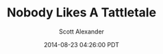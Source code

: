 ---
layout: podcast
title: "Nobody Likes A Tattletale"
author: Scott Alexander
description: https://slatestarcodex.com/2014/08/23/nobody-likes-a-tattletale/
date: 2014-08-23 04:26:00 PDT
length: 2295085
duration: 574
guid: nobody-likes-a-tattletale
---